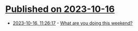 # [Published on 2023-10-16](index.md)

* [2023-10-16, 11:26:17](https://lobste.rs/s/ghahxn/what_are_you_doing_this_weekend) - [What are you doing this weekend?](https://lobste.rs/s/ghahxn/what_are_you_doing_this_weekend)
